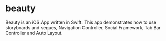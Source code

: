 # beauty
Beauty is an iOS App written in Swift. This app demonstrates how to use storyboards and segues, Navigation Controller, Social Framework, Tab Bar Controller and Auto Layout.
